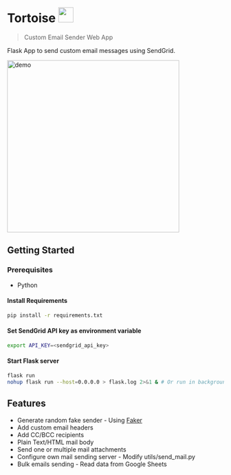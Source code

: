 # Tortoise <img src="https://cdn-icons-png.flaticon.com/512/882/882869.png" width="35">

> Custom Email Sender Web App
> 
Flask App to send custom email messages using SendGrid.

<img src="https://github.com/yixuanzhou/Tortoise/blob/main/static/uploads/Tortoise.gif" alt="demo" width="400"/>

## Getting Started
### Prerequisites
- Python

#### Install Requirements
```bash
pip install -r requirements.txt
```
#### Set SendGrid API key as environment variable
```bash
export API_KEY=<sendgrid_api_key>
```
#### Start Flask server
```bash
flask run
nohup flask run --host=0.0.0.0 > flask.log 2>&1 & # Or run in background
```

## Features
- Generate random fake sender - Using [Faker](https://github.com/joke2k/faker)
- Add custom email headers
- Add CC/BCC recipients
- Plain Text/HTML mail body
- Send one or multiple mail attachments
- Configure own mail sending server - Modify utils/send_mail.py
- Bulk emails sending - Read data from Google Sheets